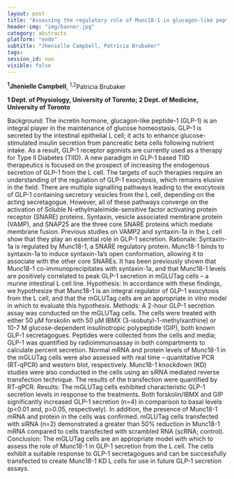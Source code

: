 ```yaml
---
layout: post
title: "Assessing the regulatory role of Munc18-1 in glucagon-like peptide-1 secretion from the intestinal L cell "
header-img: "img/banner.jpg"
category: abstracts
platform: "endo"
subtitle: "Jhenielle Campbell, Patricia Brubaker"
tags: 
session_id: nan
visible: false
---
```

**<sup>1</sup>Jhenielle Campbell**, <sup>1,2</sup>Patricia Brubaker

__1 Dept. of Physiology, University of Toronto; 2 Dept. of Medicine, University of Toronto__

Background: The incretin hormone, glucagon-like peptide-1 (GLP-1) is an integral player in the maintenance of glucose homeostasis. GLP-1 is secreted by the intestinal epithelial L cell; it acts to enhance glucose-stimulated insulin secretion from pancreatic beta cells following nutrient intake. As a result, GLP-1 receptor agonists are currently used as a therapy for Type II Diabetes (TIID). A new paradigm in GLP-1 based TIID therapeutics is focused on the prospect of increasing the endogenous secretion of GLP-1 from the L cell. The targets of such therapies require an understanding of the regulation of GLP-1 exocytosis, which remains elusive in the field. There are multiple signalling pathways leading to the exocytosis of GLP-1 containing secretory vesicles from the L cell, depending on the acting secretagogue. However, all of these pathways converge on the activation of Soluble N-ethylmaleimide-sensitive factor activating protein receptor (SNARE) proteins. Syntaxin, vesicle associated membrane protein (VAMP), and SNAP25 are the three core SNARE proteins which mediate membrane fusion. Previous studies on VAMP2 and syntaxin-1a in the L cell show that they play an essential role in GLP-1 secretion. 
Rationale: Syntaxin-1a is regulated by Munc18-1, a SNARE regulatory protein. Munc18-1 binds to syntaxin-1a to induce syntaxin-1a’s open conformation, allowing it to associate with the other core SNAREs. It has been previously shown that Munc18-1 co-immunoprecipitates with syntaxin-1a, and that Munc18-1 levels are positively correlated to peak GLP-1 secretion in mGLUTag cells – a murine intestinal L cell line. 
Hypothesis: In accordance with these findings, we hypothesize that Munc18-1 is an integral regulator of GLP-1 exocytosis from the L cell, and that the mGLUTag cells are an appropriate in vitro model in which to evaluate this hypothesis. 
Methods: A 2-hour GLP-1 secretion assay was conducted on the mGLUTag cells. The cells were treated with either 50 µM forskolin with 50 µM IBMX (3-isobutyl-1-methylxanthine) or 10-7 M glucose-dependent insulinotropic polypeptide (GIP), both known GLP-1 secretagogues. Peptides were collected from the cells and media; GLP-1 was quantified by radioimmunoassay in both compartments to calculate percent secretion. Normal mRNA and protein levels of Munc18-1 in the mGLUTag cells were also assessed with real time – quantitative PCR (RT-qPCR) and western blot, respectively. Munc18-1 knockdown (KD) studies were also conducted in the cells using an siRNA mediated reverse transfection technique. The results of the transfection were quantified by RT-qPCR. 
Results: The mGLUTag cells exhibited characteristic GLP-1 secretion levels in response to the treatments. Both forskolin/IBMX and GIP significantly increased GLP-1 secretion (n=4) in comparison to basal levels (p<0.01 and, p>0.05, respectively). In addition, the presence of Munc18-1 mRNA and protein in the cells was confirmed. mGLUTag cells transfected with siRNA (n=2) demonstrated a greater than 50% reduction in Munc18-1 mRNA compared to cells transfected with scrambled RNA (scRNA; control). 
Conclusion: The mGLUTag cells are an appropriate model with which to assess the role of Munc18-1 in GLP-1 secretion from the L cell. The cells exhibit a suitable response to GLP-1 secretagogues and can be successfully transfected to create Munc18-1 KD L cells for use in future GLP-1 secretion assays. 

